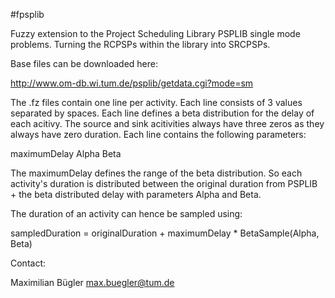 #fpsplib

Fuzzy extension to the Project Scheduling Library PSPLIB single mode problems. Turning the RCPSPs within the library into SRCPSPs.

Base files can be downloaded here:

http://www.om-db.wi.tum.de/psplib/getdata.cgi?mode=sm


The .fz files contain one line per activity. Each line consists of 3 values separated by spaces.
Each line defines a beta distribution for the delay of each acitivy. The source and sink acitivities always have three zeros as they always have zero duration.
Each line contains the following parameters:

maximumDelay Alpha Beta

The maximumDelay defines the range of the beta distribution. So each activity's duration is distributed between the original duration from PSPLIB + the beta distributed delay with parameters Alpha and Beta.

The duration of an activity can hence be sampled using:

sampledDuration = originalDuration + maximumDelay * BetaSample(Alpha, Beta)

Contact: 

Maximilian Bügler <max.buegler@tum.de>
